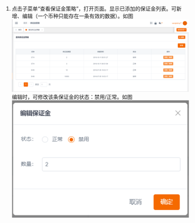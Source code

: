 1. 点击子菜单“查看保证金策略”，打开页面。显示已添加的保证金列表。可新增、编辑（一个币种只能存在一条有效的数据）。如图![](/ZTuo/assets/importccc.png)编辑时，可修改该条保证金的状态：禁用/正常。如图![](/ZTuo/assets/importfff.png)



